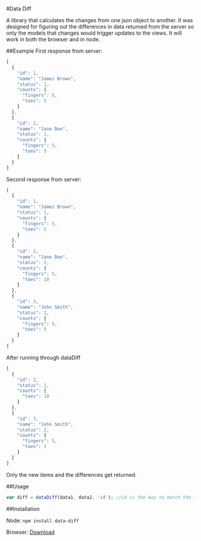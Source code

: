 #Data Diff

A library that calculates the changes from one json object to another.  It was designed for figuring out the differences in data returned from the server so only the models that changes would trigger updates to the views.  It will work in both the browser and in node.

##Example
First response from server:
```javascript
[
  {
    "id": 1,
    "name": "James Brown",
    "status": 1,
    "counts": {
      "fingers": 5,
      "toes": 5
    }
  },
  {
    "id": 2,
    "name": "Jane Doe",
    "status": 1,
    "counts": {
      "fingers": 5,
      "toes": 5
    }
  }
]
```
Second response from server:
```javascript
[
  {
    "id": 1,
    "name": "James Brown",
    "status": 1,
    "counts": {
      "fingers": 5,
      "toes": 5
    }
  },
  {
    "id": 2,
    "name": "Jane Doe",
    "status": 2,
    "counts": {
      "fingers": 5,
      "toes": 10 
    }
  },
  {
    "id": 3,
    "name": "John Smith",
    "status": 2,
    "counts": {
      "fingers": 5,
      "toes": 5
    }
  }
]
```
After running through dataDiff
```javascript
[
  {
    "id": 2,
    "status": 2,
    "counts": {
      "toes": 10 
    }
  },
  {
    "id": 3,
    "name": "John Smith",
    "status": 2,
    "counts": {
      "fingers": 5,
      "toes": 5
    }
  }
]
```

Only the new items and the differences get returned.

##Usage

```javascript
var diff = dataDiff(data1, data2, 'id'); //id is the key to match the two data points together
```

##Installation

Node:
```npm install data-diff```

Browser:
[Download]()

